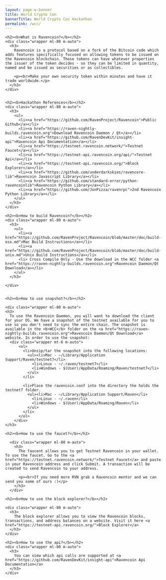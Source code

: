 ```yaml
---
layout: page-w-banner
title: World Crypto Con
bannerTitle: World Crypto Con Hackathon
permalink: /wcc/
---
```


<div class="page-content">
  <div class="wrapper mt-8 mb-32 m-auto">

    <h2><b>What is Ravencoin?</b></h2>
    <div class="wrapper ml-80 m-auto">
      <h3>
        Ravencoin is a protocol based on a fork of the Bitcoin code which adds features specifically focused on allowing tokens to be issued on the Ravencoin blockchain. These tokens can have whatever properties the issuer of the token decides - so they can be limited in quantity, named and be issued as securities or as collectibles.

        <p><br>Make your own security token within minutes and have it trade worldwide.</p>
      </h3>
    </div>


    <h2><b>Hackathon References</b></h2>
    <div class="wrapper ml-80 m-auto">
      <h3>
        <ul>
          <li><a href="https://github.com/RavenProject/Ravencoin">Public Github</a></li>
          <li><a href="https://raven-nightly-builds.ravencoin.org">Download Ravencoin Daemon / Qt</a></li>
          <li><a href="https://github.com/RavenDevKit/insight-api">Ravencoin Api Documentation</a></li>
          <li><a href="https://testnet.ravencoin.network/">Testnet Faucet</a></li>
          <li><a href="https://testnet-api.ravencoin.org/api/">Testnet Api</a></li>
          <li><a href="https://testnet-api.ravencoin.org/">Block Explorer</a></li>
          <li><a href="https://github.com/underdarkskies/ravencore-lib">Ravencoin Javascript Library</a></li>
          <li><a href="https://github.com/standard-error/python-ravencoinlib">Ravencoin Python Library</a></li>
          <li><a href="https://github.com/JonPizza/ravenrpc">2nd Ravencoin Python Library</a></li> 
        </ul>
      </h3>
    </div>

    <h2><b>How to build Ravencoin?</b></h2>
    <div class="wrapper ml-80 m-auto">
      <h3>
        <ul>
          <li><a href="https://github.com/RavenProject/Ravencoin/blob/master/doc/build-osx.md">Mac Build Instructions</a></li>
          <li><a href="https://github.com/RavenProject/Ravencoin/blob/master/doc/build-unix.md">Unix Build Instructions</a></li>
          <li> Cross Compile Only - Use the download in the WCC folder <a href="https://raven-nightly-builds.ravencoin.org">Ravencoin Daemon/Qt Download</a></li>
        </ul>
      </h3>

    </div>


    <h2><b>How to use snapshot?</b></h2>

    <div class="wrapper ml-80 m-auto">
    <h3>
      To use the Ravencoin Daemon, you will want to download the client for your OS. We have a snapshot of the testnet available for you to use so you don't need to sync the entire chain. The snapshot is available in the <b>WCC</b> folder on the <a href="https://raven-nightly-builds.ravencoin.org">Ravencoin Daemon/Qt Download</a> website. In order to use the snapshot:
      <div class="wrapper mt-6 m-auto">
          <ol>
            <li>Unzip/tar the snapshot into the following locations:
              <ul><li>Mac - ~/Library/Application Support/Raven/testnet7</li>
                <li>Linux - ~/.raven/testnet7</li>
                <li>Windows - $(User)/AppData/Roaming/Raven/testnet7</li>
              </ul>
            </li>

            <li>Place the ravencoin.conf into the directory the holds the testnet7 folder.
              <ul><li>Mac - ~/Library/Application Support/Raven</li>
                <li>Linux - ~/.raven</li>
                <li>Windows - $(User)/AppData/Roaming/Raven</li>
              </ul>
            </li>
          </ol>
        </div>
    </h3>
  </div>

    <h2><b>How to use the faucet?</b></h2>

      <div class="wrapper ml-80 m-auto">
        <h3>
          The faucent allows you to get Testnet Ravencoin in your wallet. To use the faucet. Go to the <a href="https://testnet.ravencoin.network/">Testnet Faucet</a> and paste in your Ravencoin address and click Submit. A transaction will be created to send Ravencoin to your address.

          <p><br>If you need more RVN grab a Ravencoin mentor and we can send you some of ours :)</p>
        </h3>
      </div>

    <h2><b>How to use the block explorer?</b></h2>

    <div class="wrapper ml-80 m-auto">
      <h3>
        The block explorer allows you to view the Ravencoin blocks, transactions, and address balances on a website. Visit it here <a href="https://testnet-api.ravencoin.org/">Block Explorer</a>
      </h3>
    </div>

    <h2><b>How to use the api?</b></h2>
    <div class="wrapper ml-80 m-auto">
      <h3>
        You can view which api calls are supported at <a href="https://github.com/RavenDevKit/insight-api">Ravencoin Api Documentation</a>
      </h3>
    </div>
  </div>
</div>
